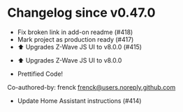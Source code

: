 # Changelog since v0.47.0
- Fix broken link in add-on readme (#418) 
- Mark project as production ready (#417) 
- ⬆️ Upgrades Z-Wave JS UI to v8.0.0 (#415)

* ⬆️ Upgrades Z-Wave JS UI to v8.0.0

* Prettified Code!

Co-authored-by: frenck <frenck@users.noreply.github.com> 
- Update Home Assistant instructions (#414) 
